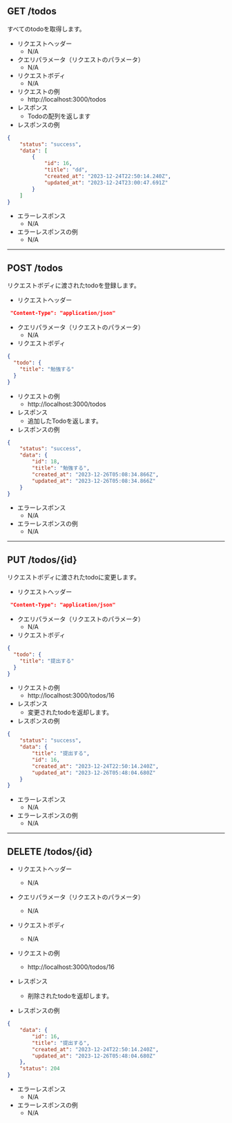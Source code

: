 ## GET /todos
すべてのtodoを取得します。
* リクエストヘッダー
  * N/A
* クエリパラメータ（リクエストのパラメータ）
  * N/A
* リクエストボディ
  * N/A
* リクエストの例
  * http://localhost:3000/todos
* レスポンス
  * Todoの配列を返します
* レスポンスの例
```json
{
    "status": "success",
    "data": [
        {
            "id": 16,
            "title": "dd",
            "created_at": "2023-12-24T22:50:14.240Z",
            "updated_at": "2023-12-24T23:00:47.691Z"
        }
    ]
}
```
* エラーレスポンス
  * N/A
* エラーレスポンスの例
  * N/A
***

## POST /todos
リクエストボディに渡されたtodoを登録します。
* リクエストヘッダー
```json
 "Content-Type": "application/json"
```
* クエリパラメータ（リクエストのパラメータ）
  * N/A
* リクエストボディ
```json
{
  "todo": {
    "title": "勉強する"
  }
}
```
* リクエストの例
  * http://localhost:3000/todos
* レスポンス
  * 追加したTodoを返します。
* レスポンスの例
```json
{
    "status": "success",
    "data": {
        "id": 18,
        "title": "勉強する",
        "created_at": "2023-12-26T05:08:34.866Z",
        "updated_at": "2023-12-26T05:08:34.866Z"
    }
}
```
* エラーレスポンス
  * N/A
* エラーレスポンスの例
  * N/A
***

## PUT /todos/{id}
リクエストボディに渡されたtodoに変更します。
* リクエストヘッダー
```json
 "Content-Type": "application/json"
```
* クエリパラメータ（リクエストのパラメータ）
  * N/A
* リクエストボディ
```json
{
  "todo": {
    "title": "提出する"
  }
}
```
* リクエストの例
  * http://localhost:3000/todos/16
* レスポンス
  * 変更されたtodoを返却します。
* レスポンスの例
```json
{
    "status": "success",
    "data": {
        "title": "提出する",
        "id": 16,
        "created_at": "2023-12-24T22:50:14.240Z",
        "updated_at": "2023-12-26T05:48:04.680Z"
    }
}
```
* エラーレスポンス
  * N/A
* エラーレスポンスの例
  * N/A
***

## DELETE /todos/{id}
* リクエストヘッダー
  * N/A
* クエリパラメータ（リクエストのパラメータ）
  * N/A
* リクエストボディ
  * N/A
* リクエストの例
  * http://localhost:3000/todos/16

* レスポンス
  * 削除されたtodoを返却します。
* レスポンスの例
```json
{
    "data": {
        "id": 16,
        "title": "提出する",
        "created_at": "2023-12-24T22:50:14.240Z",
        "updated_at": "2023-12-26T05:48:04.680Z"
    },
    "status": 204
}
```
* エラーレスポンス
  * N/A
* エラーレスポンスの例
  * N/A